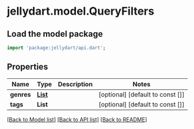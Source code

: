 # jellydart.model.QueryFilters

## Load the model package
```dart
import 'package:jellydart/api.dart';
```

## Properties
Name | Type | Description | Notes
------------ | ------------- | ------------- | -------------
**genres** | [**List<NameGuidPair>**](NameGuidPair.md) |  | [optional] [default to const []]
**tags** | **List<String>** |  | [optional] [default to const []]

[[Back to Model list]](../README.md#documentation-for-models) [[Back to API list]](../README.md#documentation-for-api-endpoints) [[Back to README]](../README.md)


